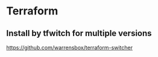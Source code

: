 # Terraform

## Install by tfwitch for multiple versions
https://github.com/warrensbox/terraform-switcher